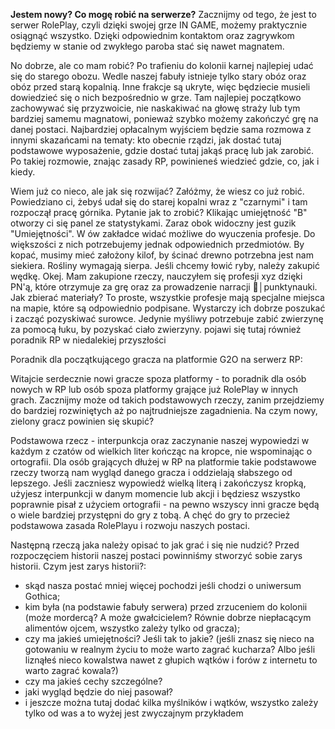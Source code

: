 **Jestem nowy? Co mogę robić na serwerze?**
Zacznijmy od tego, że jest to serwer RolePlay, czyli dzięki swojej grze IN GAME, możemy praktycznie osiągnąć wszystko. Dzięki odpowiednim kontaktom oraz zagrywkom  będziemy w stanie od zwykłego paroba stać się nawet magnatem.

No dobrze, ale co mam robić?
Po trafieniu do kolonii karnej najlepiej udać się do starego obozu. Wedle naszej fabuły istnieje tylko stary obóz oraz obóz przed starą kopalnią. Inne frakcje są ukryte, więc będziecie musieli dowiedzieć się o nich bezpośrednio w grze. Tam najlepiej początkowo zachowywać się przyzwoicie, nie naskakiwać na głowę straży lub tym bardziej samemu magnatowi, ponieważ szybko możemy zakończyć grę na danej postaci. Najbardziej opłacalnym wyjściem będzie sama rozmowa z innymi skazańcami na tematy: kto obecnie rządzi, jak dostać tutaj podstawowe wyposażenie, gdzie dostać tutaj jakąś pracę lub jak zarobić. Po takiej rozmowie, znając zasady RP, powinieneś wiedzieć gdzie, co, jak i kiedy.

Wiem już co nieco, ale jak się rozwijać?
Załóżmy, że wiesz co już robić. Powiedziano ci, żebyś udał się do starej kopalni wraz z "czarnymi" i tam rozpoczął pracę górnika. Pytanie jak to zrobić?
Klikając umiejętność "B" otworzy ci się panel ze statystykami. Zaraz obok widoczny jest guzik "Umiejętności". W ów zakładce widać możliwe do wyuczenia profesje. Do większości z nich potrzebujemy jednak odpowiednich przedmiotów. By kopać, musimy mieć założony kilof, by ścinać drewno potrzebna jest nam siekiera. Rośliny wymagają sierpa. Jeśli chcemy łowić ryby, należy zakupić wędkę.
Okej. Mam zakupione rzeczy, nauczyłem się profesji xyz dzięki PN'ą, które otrzymuje za grę oraz za prowadzenie narracji 📄│punktynauki. Jak zbierać materiały?
To proste, wszystkie profesje mają specjalne miejsca na mapie, które są odpowiednio podpisane. Wystarczy ich dobrze poszukać i zacząć pozyskiwać surowce. Jedynie myśliwy potrzebuje zabić zwierzynę za pomocą łuku, by pozyskać ciało zwierzyny.
pojawi się tutaj również poradnik RP w niedalekiej przyszłości

Poradnik dla początkującego gracza na platformie G2O na serwerz RP:

Witajcie serdecznie nowi gracze spoza platformy - to poradnik dla osób nowych w RP lub osób spoza platformy grające już RolePlay w innych grach. 
Zacznijmy może od takich podstawowych rzeczy, zanim przejdziemy do bardziej rozwiniętych aż po najtrudniejsze zagadnienia. Na czym nowy, zielony gracz powinien się skupić?

Podstawowa rzecz - interpunkcja oraz zaczynanie naszej wypowiedzi w każdym z czatów od wielkich liter kończąc na kropce, nie wspominając o ortografii. Dla osób grających dłużej w RP na platformie takie podstawowe rzeczy tworzą nam wygląd danego gracza i oddzielają słabszego od lepszego. Jeśli zaczniesz wypowiedź wielką literą i zakończysz kropką, użyjesz interpunkcji w danym momencie lub akcji i będziesz wszystko poprawnie pisał z użyciem ortografii - na pewno wszyscy inni gracze będą o wiele bardziej przystępni do gry z tobą. A chęć do gry to przecież podstawowa zasada RolePlayu i rozwoju naszych postaci.

Następną rzeczą jaka należy opisać to jak grać i się nie nudzić? Przed rozpoczęciem historii naszej postaci powinniśmy stworzyć sobie zarys historii. Czym jest zarys historii?:
- skąd nasza postać mniej więcej pochodzi jeśli chodzi o uniwersum Gothica;
- kim była (na podstawie fabuły serwera) przed zrzuceniem do kolonii (może mordercą? A może gwałcicielem? Równie dobrze niepłacącym alimentów ojcem, wszystko zależy tylko od gracza);
- czy ma jakieś umiejętności? Jeśli tak to jakie? (jeśli znasz się nieco na gotowaniu w realnym życiu to może warto zagrać kucharza? Albo jeśli liznąłeś nieco kowalstwa nawet z głupich wątków i forów z internetu to warto zagrać kowala?) 
- czy ma jakieś cechy szczególne? 
- jaki wygląd będzie do niej pasował?
- i jeszcze można tutaj dodać kilka myślników i wątków, wszystko zależy tylko od was a to wyżej jest zwyczajnym przykładem
